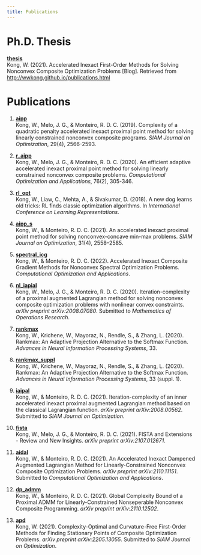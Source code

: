 ```yaml
---
title: Publications
---
```


# Ph.D. Thesis #


[**thesis**](files/publications/thesis_william_kong.pdf)  
Kong, W. (2021). Accelerated Inexact First-Order Methods for Solving Nonconvex Composite Optimization Problems [Blog]. Retrieved from http://wwkong.github.io/publications.html


# Publications #
  

1. [**aipp**](files/publications/aipp.pdf)  
Kong, W., Melo, J. G., & Monteiro, R. D. C. (2019). Complexity of a quadratic penalty accelerated inexact proximal point method for solving linearly constrained nonconvex composite programs. *SIAM Journal on Optimization*, 29(4), 2566-2593.  

1. [**r_aipp**](files/publications/r_aipp.pdf)  
Kong, W., Melo, J. G., & Monteiro, R. D. C. (2020). An efficient adaptive accelerated inexact proximal point method for solving linearly constrained nonconvex composite problems. *Computational Optimization and Applications*, 76(2), 305-346.

1. [**rl_opt**](files/publications/rl_opt.pdf)  
Kong, W., Liaw, C., Mehta, A., & Sivakumar, D. (2018). A new dog learns old tricks: RL finds classic optimization algorithms. In *International Conference on Learning Representations*.

1. [**aipp_s**](files/publications/aipp_s.pdf)  
Kong, W., & Monteiro, R. D. C. (2021). An accelerated inexact proximal point method for solving nonconvex-concave min-max problems. *SIAM Journal on Optimization*, 31(4), 2558–2585.

1. [**spectral_icg**](files/publications/spectral_icg.pdf)  
Kong, W., & Monteiro, R. D. C. (2022). Accelerated Inexact Composite Gradient Methods for Nonconvex Spectral Optimization Problems. *Computational Optimization and Applications*.

1. [**nl_iapial**](files/publications/nl_iapial.pdf)  
Kong, W., Melo, J. G., & Monteiro, R. D. C. (2020). Iteration-complexity of a proximal augmented Lagrangian method for solving nonconvex composite optimization problems with nonlinear convex constraints. *arXiv preprint arXiv:2008.07080*. Submitted to *Mathematics of Operations Research*.

1. [**rankmax**](files/publications/rankmax.pdf)  
Kong, W., Krichene, W., Mayoraz, N., Rendle, S., & Zhang, L. (2020). Rankmax: An Adaptive Projection Alternative to the Softmax Function. *Advances in Neural Information Processing Systems*, 33.

1. [**rankmax_suppl**](files/publications/rankmax_suppl.pdf)  
Kong, W., Krichene, W., Mayoraz, N., Rendle, S., & Zhang, L. (2020). Rankmax: An Adaptive Projection Alternative to the Softmax Function. *Advances in Neural Information Processing Systems*, 33 (suppl. 1).

1. [**iaipal**](files/publications/iaipal.pdf)  
Kong, W., & Monteiro, R. D. C. (2021). Iteration-complexity of an inner accelerated inexact proximal augmented Lagrangian method based on the classical Lagrangian function. *arXiv preprint arXiv:2008.00562*. Submitted to *SIAM Journal on Optimization*.

1. [**fista**](files/publications/fista.pdf)  
Kong, W., Melo, J. G., & Monteiro, R. D. C. (2021). FISTA and Extensions - Review and New Insights. *arXiv preprint arXiv:2107.012671*.

1. [**aidal**](files/publications/aidal.pdf)  
Kong, W., & Monteiro, R. D. C. (2021). An Accelerated Inexact Dampened Augmented Lagrangian Method for Linearly-Constrained Nonconvex Composite Optimization Problems. *arXiv preprint arXiv:2110.11151*. Submitted to *Computational Optimization and Applications*.

1. [**dp_admm**](files/publications/dp_admm.pdf)  
Kong, W., & Monteiro, R. D. C. (2021). Global Complexity Bound of a Proximal ADMM for Linearly-Constrained Nonseperable Nonconvex Composite Programming. *arXiv preprint arXiv:2110.12502*.

1. [**apd**](files/publications/apd.pdf)  
Kong, W. (2021). Complexity-Optimal and Curvature-Free First-Order Methods for Finding Stationary Points of Composite Optimization Problems. *arXiv preprint arXiv:2205.13055*. Submitted to *SIAM Journal on Optimization*.
